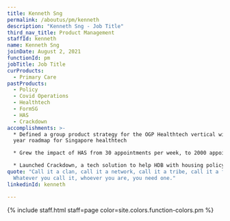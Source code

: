 ```yaml
---
title: Kenneth Sng
permalink: /aboutus/pm/kenneth
description: "Kenneth Sng - Job Title"
third_nav_title: Product Management
staffId: kenneth
name: Kenneth Sng
joinDate: August 2, 2021
functionId: pm
jobTitle: Job Title
curProducts:
  - Primary Care
pastProducts:
  - Policy
  - Covid Operations
  - Healthtech
  - FormSG
  - HAS
  - Crackdown
accomplishments: >-
  * Defined a group product strategy for the OGP Healthtech vertical with a 5-10
  year roadmap for Singapore healthtech

  * Grew the impact of HAS from 30 appointments per week, to 2000 appointments per week

  * Launched Crackdown, a tech solution to help HDB with housing policy enforcement
quote: "Call it a clan, call it a network, call it a tribe, call it a family:
  Whatever you call it, whoever you are, you need one."
linkedinId: kenneth

---
```


{% include staff.html staff=page color=site.colors.function-colors.pm %}
